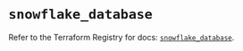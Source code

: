 # `snowflake_database`

Refer to the Terraform Registry for docs: [`snowflake_database`](https://registry.terraform.io/providers/snowflakedb/snowflake/2.1.0/docs/resources/database).
